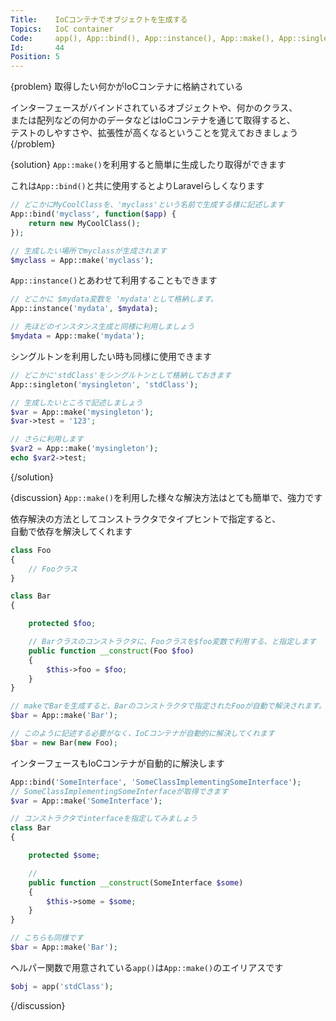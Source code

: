 ```yaml
---
Title:    IoCコンテナでオブジェクトを生成する
Topics:   IoC container
Code:     app(), App::bind(), App::instance(), App::make(), App::singleton()
Id:       44
Position: 5
---
```


{problem}
取得したい何かがIoCコンテナに格納されている

インターフェースがバインドされているオブジェクトや、何かのクラス、  
または配列などの何かのデータなどはIoCコンテナを通じて取得すると、  
テストのしやすさや、拡張性が高くなるということを覚えておきましょう
{/problem}

{solution}
`App::make()`を利用すると簡単に生成したり取得ができます

これは`App::bind()`と共に使用するとよりLaravelらしくなります

```php
// どこかにMyCoolClassを、'myclass'という名前で生成する様に記述します
App::bind('myclass', function($app) {
    return new MyCoolClass();
});

// 生成したい場所でmyclassが生成されます
$myclass = App::make('myclass');
```

`App::instance()`とあわせて利用することもできます

```php
// どこかに $mydata変数を 'mydata'として格納します。
App::instance('mydata', $mydata);

// 先ほどのインスタンス生成と同様に利用しましょう
$mydata = App::make('mydata');
```

シングルトンを利用したい時も同様に使用できます
```php
// どこかに'stdClass'をシングルトンとして格納しておきます
App::singleton('mysingleton', 'stdClass');

// 生成したいところで記述しましょう
$var = App::make('mysingleton');
$var->test = '123';

// さらに利用します
$var2 = App::make('mysingleton');
echo $var2->test;
```
{/solution}

{discussion}
`App::make()`を利用した様々な解決方法はとても簡単で、強力です  

依存解決の方法としてコンストラクタでタイプヒントで指定すると、  
自動で依存を解決してくれます  

```php
class Foo
{
    // Fooクラス  
}

class Bar
{

    protected $foo;

    // Barクラスのコンストラクタに、Fooクラスを$foo変数で利用する、と指定します
    public function __construct(Foo $foo)
    {
        $this->foo = $foo;
    }
}

// makeでBarを生成すると、Barのコンストラクタで指定されたFooが自動で解決されます。
$bar = App::make('Bar');

// このように記述する必要がなく、IoCコンテナが自動的に解決してくれます
$bar = new Bar(new Foo);
```

インターフェースもIoCコンテナが自動的に解決します

```php
App::bind('SomeInterface', 'SomeClassImplementingSomeInterface');
// SomeClassImplementingSomeInterfaceが取得できます
$var = App::make('SomeInterface');

// コンストラクタでinterfaceを指定してみましょう
class Bar
{

    protected $some;

    //
    public function __construct(SomeInterface $some)
    {
        $this->some = $some;
    }
}

// こちらも同様です
$bar = App::make('Bar');

```

ヘルパー関数で用意されている`app()`は`App::make()`のエイリアスです

```php
$obj = app('stdClass');
```
{/discussion}
